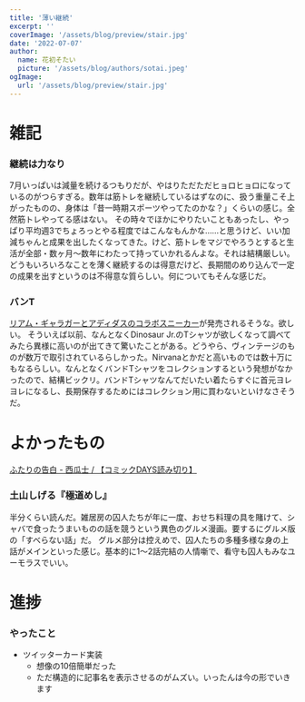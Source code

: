 ```yaml
---
title: '薄い継続'
excerpt: ''
coverImage: '/assets/blog/preview/stair.jpg'
date: '2022-07-07'
author:
  name: 花初そたい
  picture: '/assets/blog/authors/sotai.jpeg'
ogImage:
  url: '/assets/blog/preview/stair.jpg'
---
```

# 雑記

### 継続は力なり
7月いっぱいは減量を続けるつもりだが、やはりただただヒョロヒョロになっているのがつらすぎる。数年は筋トレを継続しているはずなのに、扱う重量こそ上がったものの、身体は「昔一時期スポーツやってたのかな？」くらいの感じ。全然筋トレやってる感はない。
その時々でほかにやりたいこともあったし、やっぱり平均週3でちょろっとやる程度ではこんなもんかな……と思うけど、いい加減ちゃんと成果を出したくなってきた。けど、筋トレをマジでやろうとすると生活が全部・数ヶ月～数年にわたって持っていかれるんよな。それは結構厳しい。
どうもいろいろなことを薄く継続するのは得意だけど、長期間のめり込んで一定の成果を出すというのは不得意な質らしい。何についてもそんな感じだ。

### バンT
[リアム・ギャラガーとアディダスのコラボスニーカー](https://sneakerwars.jp/items/view/17171)が発売されるそうな。欲しい。
そういえば以前、なんとなくDinosaur Jr.のTシャツが欲しくなって調べてみたら異様に高いのが出てきて驚いたことがある。どうやら、ヴィンテージのものが数万で取引されているらしかった。Nirvanaとかだと高いものでは数十万にもなるらしい。なんとなくバンドTシャツをコレクションするという発想がなかったので、結構ビックリ。バンドTシャツなんてだいたい着たらすぐに首元ヨレヨレになるし、長期保存するためにはコレクション用に買わないといけなさそうだ。

# よかったもの
[ふたりの告白 - 西瓜士 / 【コミックDAYS読み切り】](https://t.co/BsLsxZp5VN)

### 土山しげる『極道めし』
半分くらい読んだ。雑居房の囚人たちが年に一度、おせち料理の具を賭けて、シャバで食ったうまいものの話を競うという異色のグルメ漫画。要するにグルメ版の「すべらない話」だ。
グルメ部分は控えめで、囚人たちの多種多様な身の上話がメインといった感じ。基本的に1～2話完結の人情噺で、看守も囚人もみなユーモラスでいい。

# 進捗
### やったこと
- ツイッターカード実装
  - 想像の10倍簡単だった
  - ただ構造的に記事名を表示させるのがムズい。いったんは今の形でいきます